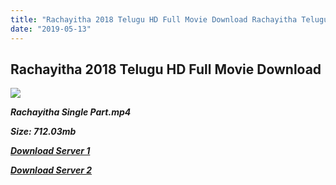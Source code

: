 ```yaml
---
title: "Rachayitha 2018 Telugu HD Full Movie Download Rachayitha Telugu HD Movie Download"
date: "2019-05-13"
---
```


## Rachayitha 2018 Telugu HD Full Movie Download

![](https://images.moviebuff.com/88a1500d-44a6-4b80-a725-f381720436b5?w=1000)

**_Rachayitha Single Part.mp4_**

**_Size: 712.03mb_**

**_[Download Server 1](https://openload.co/f/P6XvC15q5Mc)_**

**_[Download Server 2](https://openload.co/f/P6XvC15q5Mc)_**
